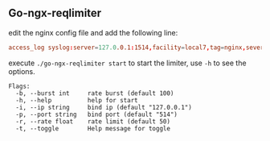 ## Go-ngx-reqlimiter


edit the nginx config file and add the following line:

```conf
access_log syslog:server=127.0.0.1:1514,facility=local7,tag=nginx,severity=info;
```

execute `./go-ngx-reqlimiter start` to start the limiter, use `-h` to see the options.

```
Flags:
  -b, --burst int     rate burst (default 100)
  -h, --help          help for start
  -i, --ip string     bind ip (default "127.0.0.1")
  -p, --port string   bind port (default "514")
  -r, --rate float    rate limit (default 50)
  -t, --toggle        Help message for toggle
``` 